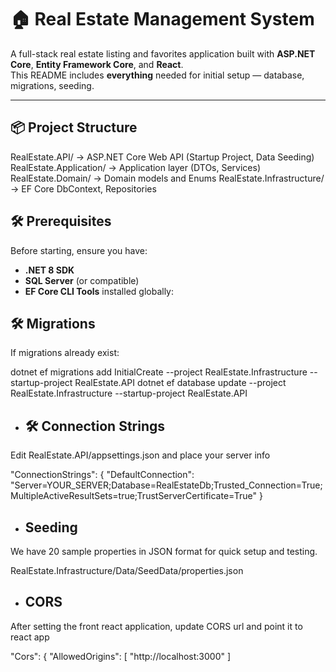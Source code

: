 # 🏠 Real Estate Management System

A full-stack real estate listing and favorites application built with **ASP.NET Core**, **Entity Framework Core**, and **React**.  
This README includes **everything** needed for initial setup — database, migrations, seeding.

---

## 📦 Project Structure

RealEstate.API/ → ASP.NET Core Web API (Startup Project, Data Seeding)
RealEstate.Application/ → Application layer (DTOs, Services)
RealEstate.Domain/ → Domain models and Enums
RealEstate.Infrastructure/ → EF Core DbContext, Repositories



## 🛠 Prerequisites

Before starting, ensure you have:

- **.NET 8 SDK** 
- **SQL Server** (or compatible)
- **EF Core CLI Tools** installed globally:

## 🛠 Migrations

If migrations already exist:

dotnet ef migrations add InitialCreate --project RealEstate.Infrastructure --startup-project RealEstate.API
dotnet ef database update --project RealEstate.Infrastructure --startup-project RealEstate.API

- ## 🛠 Connection Strings
Edit RealEstate.API/appsettings.json and place your server info

"ConnectionStrings": {
  "DefaultConnection": "Server=YOUR_SERVER;Database=RealEstateDb;Trusted_Connection=True;MultipleActiveResultSets=true;TrustServerCertificate=True"
}

- ## Seeding

We have 20 sample properties in JSON format for quick setup and testing.

RealEstate.Infrastructure/Data/SeedData/properties.json

- ## CORS

After setting the front react application, update CORS url and point it to react app 

  "Cors": {
    "AllowedOrigins": [
      "http://localhost:3000"
    ]
